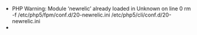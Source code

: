 * PHP Warning: Module ‘newrelic’ already loaded in Unknown on line 0
rm -f /etc/php5/fpm/conf.d/20-newrelic.ini /etc/php5/cli/conf.d/20-newrelic.ini
* 
